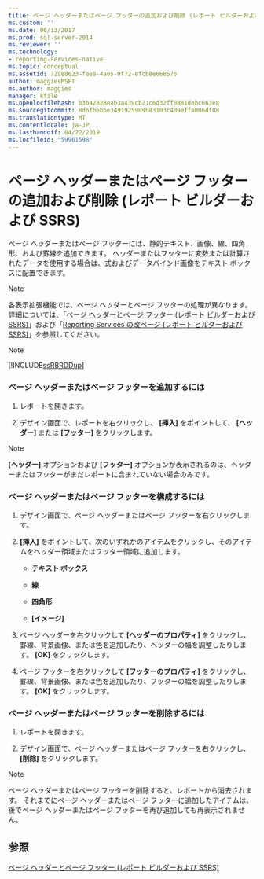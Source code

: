 ```yaml
---
title: ページ ヘッダーまたはページ フッターの追加および削除 (レポート ビルダーおよび SSRS) | Microsoft Docs
ms.custom: ''
ms.date: 06/13/2017
ms.prod: sql-server-2014
ms.reviewer: ''
ms.technology:
- reporting-services-native
ms.topic: conceptual
ms.assetid: 72988623-fee8-4a05-9f72-8fcb8e668576
author: maggiesMSFT
ms.author: maggies
manager: kfile
ms.openlocfilehash: b3b42828eab3a439cb21c6d32ff0881debc663e8
ms.sourcegitcommit: 8d6fb6bbe3491925909b83103c409effa006df88
ms.translationtype: MT
ms.contentlocale: ja-JP
ms.lasthandoff: 04/22/2019
ms.locfileid: "59961598"
---
```

# <a name="add-or-remove-a-page-header-or-footer-report-builder-and-ssrs"></a>ページ ヘッダーまたはページ フッターの追加および削除 (レポート ビルダーおよび SSRS)
  ページ ヘッダーまたはページ フッターには、静的テキスト、画像、線、四角形、および罫線を追加できます。 ヘッダーまたはフッターに変数または計算されたデータを使用する場合は、式およびデータバインド画像をテキスト ボックスに配置できます。  
  
> [!NOTE]  
>  各表示拡張機能では、ページ ヘッダーとページ フッターの処理が異なります。 詳細については、「[ページ ヘッダーとページ フッター &#40;レポート ビルダーおよび SSRS&#41;](page-headers-and-footers-report-builder-and-ssrs.md)」および「[Reporting Services の改ページ &#40;レポート ビルダーおよび SSRS&#41;](pagination-in-reporting-services-report-builder-and-ssrs.md)」を参照してください。  
  
> [!NOTE]  
>  [!INCLUDE[ssRBRDDup](../../includes/ssrbrddup-md.md)]  
  
### <a name="to-add-a-page-header-or-footer"></a>ページ ヘッダーまたはページ フッターを追加するには  
  
1.  レポートを開きます。  
  
2.  デザイン画面で、レポートを右クリックし、 **[挿入]** をポイントして、 **[ヘッダー]** または **[フッター]** をクリックします。  
  
> [!NOTE]  
>  **[ヘッダー]** オプションおよび **[フッター]** オプションが表示されるのは、ヘッダーまたはフッターがまだレポートに含まれていない場合のみです。  
  
### <a name="to-configure-a-page-header-or-footer"></a>ページ ヘッダーまたはページ フッターを構成するには  
  
1.  デザイン画面で、ページ ヘッダーまたはページ フッターを右クリックします。  
  
2.  **[挿入]** をポイントして、次のいずれかのアイテムをクリックし、そのアイテムをヘッダー領域またはフッター領域に追加します。  
  
    -   **テキスト ボックス**  
  
    -   **線**  
  
    -   **四角形**  
  
    -   **[イメージ]**  
  
3.  ページ ヘッダーを右クリックして **[ヘッダーのプロパティ]** をクリックし、罫線、背景画像、または色を追加したり、ヘッダーの幅を調整したりします。 **[OK]** をクリックします。  
  
4.  ページ フッターを右クリックして **[フッターのプロパティ]** をクリックし、罫線、背景画像、または色を追加したり、フッターの幅を調整したりします。 **[OK]** をクリックします。  
  
### <a name="to-remove-a-page-header-or-footer"></a>ページ ヘッダーまたはページ フッターを削除するには  
  
1.  レポートを開きます。  
  
2.  デザイン画面で、ページ ヘッダーまたはページ フッターを右クリックし、 **[削除]** をクリックします。  
  
> [!NOTE]  
>  ページ ヘッダーまたはページ フッターを削除すると、レポートから消去されます。 それまでにページ ヘッダーまたはページ フッターに追加したアイテムは、後でページ ヘッダーまたはページ フッターを再び追加しても再表示されません。  
  
## <a name="see-also"></a>参照  
 [ページ ヘッダーとページ フッター (レポート ビルダーおよび SSRS)](page-headers-and-footers-report-builder-and-ssrs.md)  
  
  
